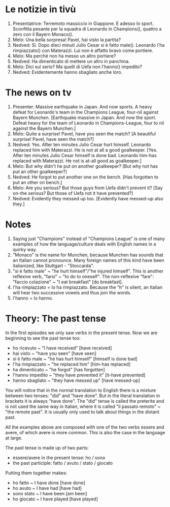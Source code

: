 # Le notizie in tivù

1. Presentatrice: Terremoto massiccio in Giappone. E adesso lo sport.
Sconfitta pesante per la squadra di Leonardo in Champions(), quattro a zero
con il Bayern Monaco().
1. Melo: Una bella sorpresa! Pavel, hai visto la partita?
1. Nedved: Sì. Dopo dieci minuti Julio Cesar si è fatto male(). 
Leonardo l'ha rimpiazzato() con Materazzi. Lui non è affatto bravo come
portiere.
1. Melo: Ma perché non ha messo un altro portiere?
1. Nedved: Ha dimenticato di mettere un altro in panchina.
1. Melo: Dici sul serio? Ma quelli di Uefa non l'hanno() impedito?
1. Nedved: Evidentemente hanno sbagliato anche loro.

# The news on tv

1. Presenter: Massive earthquake in Japan. And now sports. A heavy defeat 
for Leonardo's team in the Champions League, four-nil against Bayern Munchen.
[Earthquake massive in Japan. And now the sport.
Defeat heavy for the team of Leonardo in Champions-League, four to nil against
the Bayern Munchen.]
1. Melo: Quite a surprise! Pavel, have you seen the match?
[A beautiful surprise! Pavel, have seen the match?]
1. Nedved: Yes. After ten minutes Julio Cesar hurt himself. Leonardo replaced
him with Materazzi. He is not at all a good goalkeeper.
[Yes. After ten minutes Julio Cesar himself is done bad.
Leonardo him-has replaced with Materazzi. He not is at-all good as goalkeeper.]
1. Melo: But why didn't he put on another goalkeeper?
[But why not has put an other goalkeeper?]
1. Nedved: He forgot to put another one on the bench.
[Has forgotten to put an other on bench.]
1. Melo: Are you serious? But those guys from Uefa didn't prevent it?
[Say on-the serious? But those of Uefa not it have prevented?]
1. Nedved: Evidently they messed up too.
[Evidently have messed-up also they.]

# Notes

1. Saying just "Champions" instead of "Champions League" is one of many examples 
of how the language/culture deals with English names in a quirky way.
1. "Monaco" is the name for Munchen, because Munchen has sounds that an Italian 
cannot pronounce. 
Many foreign names of this kind have been italianized, like Stuttgart - "Stoccarda".
1. "si è fatto male" ~ "he hurt himself"/"he injured himself". This is another
reflexive verb, "farsi" ~ "to do to oneself". 
The non-reflexive "fare": "faccio colazione" ~ "I eat breakfast" [do breakfast].
1. l'ha rimpiazzato = lo ha rimpiazzato. Because the "h" is silent, an Italian will
hear two successive vowels and thus join the words.
1. l'hanno = lo hanno.

# Theory: The past tense

In the first episodes we only saw verbs in the present tense. Now we are
beginning to see the past tense too:

- ho ricevuto ~ "I have received" [have received]
- hai visto ~ "have you seen" [have seen]
- si è fatto male ~ "he has hurt himself" [himself is done bad]
- l'ha rimpiazzato ~ "he replaced him" [him-has replaced]
- ha dimenticato ~ "he forgot" [has forgotten]
- l'hanno impedito ~ "they have prevented it" [it-have prevented]
- hanno sbagliato ~ "they have messed up" [have messed-up]

You will notice that in the normal translation to English there is a mixture
between two tenses: "did" and "have done". But in the literal translation
in brackets it is always "have done". The "did" tense is called the preterite
and is not used the same way in Italian, where it is called "il passato remoto"
~ "the remote past". It is usually only used to talk about things in the distant
past.

All the examples above are composed with one of the two verbs essere and avere,
of which avere is more common. This is also the case in the language at large.

The past tense is made up of two parts:

- essere/avere in the present tense: ho / sono
- the past participle: fatto / avuto / stato / giocato

Putting them together makes:

- ho fatto ~ I have done [have done]
- ho avuto ~ I have had [have had]
- sono stato ~ I have been [am been]
- ho giocato ~ I have played [have played]
